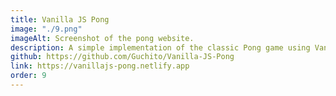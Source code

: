```yaml
---
title: Vanilla JS Pong
image: "./9.png"
imageAlt: Screenshot of the pong website.
description: A simple implementation of the classic Pong game using Vanilla JavaScript.
github: https://github.com/Guchito/Vanilla-JS-Pong
link: https://vanillajs-pong.netlify.app
order: 9
---
```



